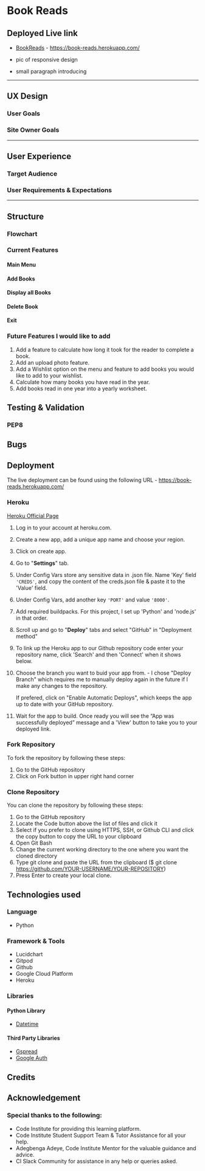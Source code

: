 # Book Reads 
## Deployed Live link 
* [BookReads](https://book-reads.herokuapp.com/) - https://book-reads.herokuapp.com/

* pic of responsive design 
* small paragraph introducing

----
## UX Design


### User Goals 

### Site Owner Goals

-------
## User Experience
### Target Audience
### User Requirements & Expectations
-----
## Structure
### Flowchart
### Current Features

#### Main Menu

#### Add Books

#### Display all Books

#### Delete Book

#### Exit

### Future Features I would like to add
1. Add a feature to calculate how long it took for the reader to complete a book.
2. Add an upload photo feature.
3. Add a Wishlist option on the menu and feature to add books you would like to add to your wishlist.
4. Calculate how many books you have read in the year.
5. Add books read in one year into a yearly worksheet. 

## Testing & Validation

### PEP8

## Bugs

## Deployment
The live deployment can be found using the following URL - https://book-reads.herokuapp.com/

### Heroku
[Heroku Official Page](https://devcenter.heroku.com/articles/git)

1. Log in to your account at heroku.com.
2. Create a new app, add a unique app name and choose your region.
3. Click on create app.
4. Go to "**Settings**" tab.
5. Under Config Vars store any sensitive data in .json file. Name 'Key' field `'CREDS'`, and copy the content of the creds.json file & paste it to the 'Value' field. 
6. Under Config Vars, add another key `'PORT'` and value `'8000'`.
7. Add required buildpacks. For this project, I set up 'Python' and 'node.js' in that order.
8. Scroll up and go to "**Deploy**" tabs and select "GitHub" in "Deployment method"
9. To link up the Heroku app to our Github repository code enter your repository name, click 'Search' and then 'Connect' when it shows below.
10. Choose the branch you want to buid your app from. - I chose "Deploy Branch" which requires me to manually deploy again in the future if I make any changes to the repository.

    If prefered, click on "Enable Automatic Deploys", which keeps the app up to date with your GitHub repository.
11. Wait for the app to build. Once ready you will see the “App was successfully deployed” message and a 'View' button to take you to your deployed link.


### Fork Repository
To fork the repository by following these steps:

1. Go to the GitHub repository
2. Click on Fork button in upper right hand corner

### Clone Repository
You can clone the repository by following these steps:

1. Go to the GitHub repository
2. Locate the Code button above the list of files and click it
3. Select if you prefer to clone using HTTPS, SSH, or Github CLI and click the copy button to copy the URL to your clipboard
4. Open Git Bash
5. Change the current working directory to the one where you want the cloned directory
6. Type git clone and paste the URL from the clipboard ($ git clone https://github.com/YOUR-USERNAME/YOUR-REPOSITORY) 
7. Press Enter to create your local clone.

## Technologies used
### Language
* Python

### Framework & Tools
* Lucidchart
* Gitpod
* Github
* Google Cloud Platform
* Heroku

### Libraries
#### Python Library
* [Datetime](https://docs.python.org/3/library/datetime.html)

#### Third Party Libraries
* [Gspread](https://docs.gspread.org/en/v5.3.2/) 
* [Google Auth](https://google-auth.readthedocs.io/en/master/)


## Credits

## Acknowledgement 
### Special thanks to the following:
* Code Institute for providing this learning platform.
* Code Institute Student Support Team & Tutor Assistance for all your help. 
* Adegbenga Adeye, Code Institute Mentor for the valuable guidance and advice.
* CI Slack Community for assistance in any help or queries asked.





















